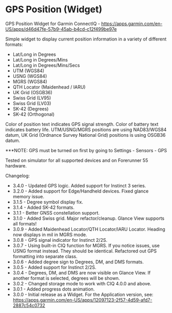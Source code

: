 # GPS Position (Widget)
GPS Position Widget for Garmin ConnectIQ - https://apps.garmin.com/en-US/apps/d46d47fe-57b9-45ab-b4cd-c12f499be97e

Simple widget to display current position information in a variety of different formats:
* Lat/Long in Degrees
* Lat/Long in Degrees/Mins
* Lat/Long in Degrees/Mins/Secs
* UTM (WGS84)
* USNG (WGS84)
* MGRS (WGS84)
* QTH Locator (Maidenhead / IARU)
* UK Grid (OSGB36)
* Swiss Grid (LV95)
* Swiss Grid (LV03)
* SK-42 (Degrees)
* SK-42 (Orthogonal)

Color of position text indicates GPS signal strength. Color of battery text indicates battery life. UTM/USNG/MGRS positions are using NAD83/WGS84 datum, UK Grid (Ordnance Survey National Grid) positions is using OSGB36 datum.

***NOTE: GPS must be turned on first by going to Settings - Sensors - GPS

Tested on simulator for all supported devices and on Forerunner 55 hardware.

Changelog:
* 3.4.0 - Updated GPS logic. Added support for Instinct 3 series.
* 3.2.0 - Added support for Edge/Handheld devices. Fixed glance memory issue.
* 3.1.5 - Degree symbol display fix.
* 3.1.4 - Added SK-42 formats.
* 3.1.1 - Better GNSS constellation support.
* 3.1.0 - Added Swiss grid. Major refactor/cleanup. Glance View supports all formats!
* 3.0.9 - Added Maidenhead Locator/QTH Locator/IARU Locator. Heading now displays in mil in MGRS mode.
* 3.0.8 - GPS signal indicator for Instinct 2/2S.
* 3.0.7 - Using built-in CIQ function for MGRS. If you notice issues, use USNG format instead. They should be identical. Refactored out GPS formatting into separate class.
* 3.0.6 - Added degree sign to Degrees, DM, and DMS formats.
* 3.0.5 - Added support for Instinct 2/2S.
* 3.0.4 - Degrees, DM, and DMS are now visible on Glance View. If another format is selected, degrees will be shown.
* 3.0.2 - Changed storage mode to work with CIQ 4.0.0 and above.
* 3.0.1 - Added progress dots animation.
* 3.0.0 - Initial release as a Widget. For the Application version, see: https://apps.garmin.com/en-US/apps/12097123-2f57-4d59-afd7-2887c54c0732